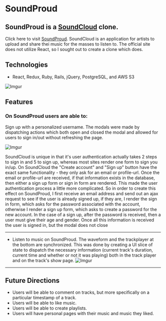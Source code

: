 # SoundProud 
## SoundProud is a [SoundCloud](http://www.soundcloud.com/ "SoundCloud") clone. ##
Click here to visit [SoundProud](https://soundproud.herokuapp.com/#/ "SoundProud"). SoundCloud is an application for artists to upload and share thei music for the masses to listen to. The official site does not utilize React, so I sought out to create a clone which does.

## Technologies ##
+ React, Redux, Ruby, Rails, jQuery, PostgreSQL, and AWS S3
  
 ![Imgur](https://i.imgur.com/Vfpoby9.png)
 
## Features ##
### On SoundProud users are able to: ###
Sign up with a personalized username. The modals were made by dispatching actions which both open and closed the modal and allowed for users to sign in/out without refreshing the page.

![Imgur](https://i.imgur.com/1kGhV9r.png)

SoundCloud is unique in that it's user authentication actually takes 2 steps to sign in and 5 to sign up, whereas most sites render one form to sign you in/up. On SoundCloud the "Create account" and "Sign up" button have the exact same functionality - they only ask for an email or profile-url. Once the email or profile-url are received, if that information exists in the database, then either a sign up form or sign in form are rendered. This made the user authentication process a little more complicated. So in order to create this effect on SoundProud, I first receive an email address and send out an ajax request to see if the user is already signed up, if they are, I render the sign in form, which asks for the password associated with the account, otherwise I render a sign up form, which asks to create a password for the new account. In the case of a sign up, after the password is received, then a user must give their age and gender. Once all this information is received the user is signed in, but the modal does not close
  - - - -
  + Listen to music on SoundProud. The waveform and the trackplayer at the bottom are synchronized. This was done by creating a UI slice of state to dispatch the necessary information (current track's duration, current time and whether or not it was playing) both in the track player and on the track's show page.
![Imgur](https://i.imgur.com/wcA2OyB.png)
  - - - -
## Future Directions ##
 + Users will be able to comment on tracks, but more specifically on a particular timestamp of a track.
 + Users will be able to like music.
 + Users will be able to create playlists.
 + Users will have personal pages with their music and music they liked.


 
